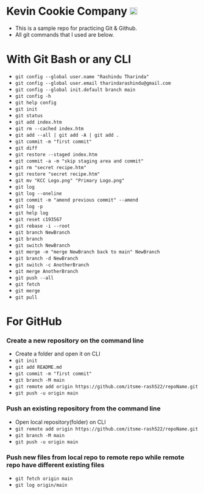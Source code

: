 # Kevin Cookie Company <img src="https://github.com/itsme-rash522/kevin-cookie-company/assets/127365805/cb710528-20af-4199-89a9-659f9df1185c" alt="cookie" width="20px">

- This is a sample repo for practicing Git & Github.
- All git commands that I used are below.

# With Git Bash or any CLI

- `git config --global user.name "Rashindu Tharinda"`
- `git config --global user.email tharindarashindu@gmail.com`
- `git config --global init.default branch main`
- `git config -h`
- `git help config`
- `git init`
- `git status`
- `git add index.htm`
- `git rm --cached index.htm`
- `git add --all | git add -A | git add .`
- `git commit -m "first commit"`
- `git diff`
- `git restore --staged index.htm`
- `git commit -a -m "skip staging area and commit"`
- `git rm "secret recipe.htm"`
- `git restore "secret recipe.htm"`
- `git mv "KCC Logo.png" "Primary Logo.png"`
- `git log`
- `git log --oneline`
- `git commit -m "amend previous commit" --amend`
- `git log -p`
- `git help log`
- `git reset c193567`
- `git rebase -i --root`
- `git branch NewBranch`
- `git branch`
- `git switch NewBranch`
- `git merge -m "merge NewBranch back to main" NewBranch`
- `git branch -d NewBranch`
- `git switch -c AnotherBranch`
- `git merge AnotherBranch`
- `git push --all`
- `git fetch`
- `git merge`
- `git pull`

# For GitHub

### Create a new repository on the command line

- Create a folder and open it on CLI
- `git init`
- `git add README.md`
- `git commit -m "first commit"`
- `git branch -M main`
- `git remote add origin https://github.com/itsme-rash522/repoName.git`
- `git push -u origin main`

### Push an existing repository from the command line

- Open local repository(folder) on CLI
- `git remote add origin https://github.com/itsme-rash522/repoName.git`
- `git branch -M main`
- `git push -u origin main`

### Push new files from local repo to remote repo while remote repo have different existing files

- `git fetch origin main`
- `git log origin/main`
